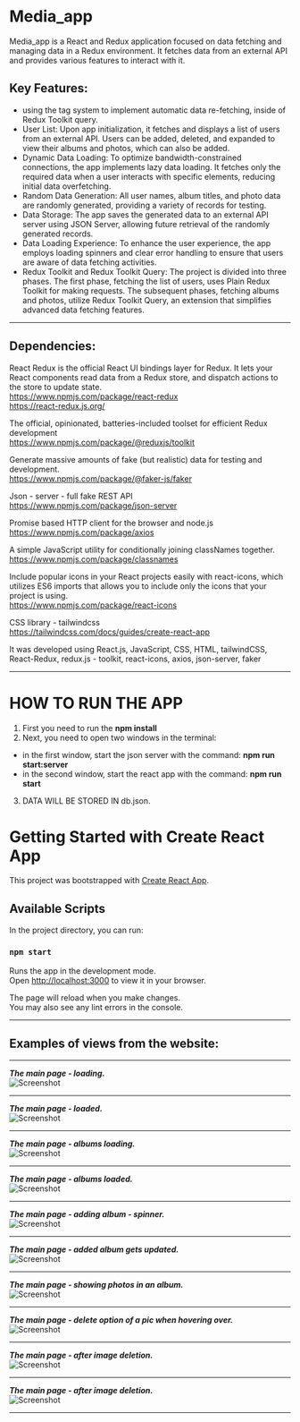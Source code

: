# Media_app </br>
Media_app is a React and Redux application focused on data fetching and managing data in a Redux environment. It fetches data from an external API and provides various features to interact with it.</br>

## Key Features: </br>
- using the tag system to implement automatic data re-fetching, inside of Redux Toolkit query.
- User List: Upon app initialization, it fetches and displays a list of users from an external API. Users can be added, deleted, and expanded to view their albums and photos, which can also be added.</br>
- Dynamic Data Loading: To optimize bandwidth-constrained connections, the app implements lazy data loading. It fetches only the required data when a user interacts with specific elements, reducing initial data overfetching.</br>
- Random Data Generation: All user names, album titles, and photo data are randomly generated, providing a variety of records for testing.</br>
- Data Storage: The app saves the generated data to an external API server using JSON Server, allowing future retrieval of the randomly generated records.</br>
- Data Loading Experience: To enhance the user experience, the app employs loading spinners and clear error handling to ensure that users are aware of data fetching activities.</br>
- Redux Toolkit and Redux Toolkit Query: The project is divided into three phases. The first phase, fetching the list of users, uses Plain Redux Toolkit for making requests. The subsequent phases, fetching albums and photos, utilize Redux Toolkit Query, an extension that simplifies advanced data fetching features.</br>


---

## Dependencies: </br>

React Redux is the official React UI bindings layer for Redux. It lets your React components read data from a Redux store, and dispatch actions to the store to update state.</br>
https://www.npmjs.com/package/react-redux</br>
https://react-redux.js.org/</br>


The official, opinionated, batteries-included toolset for efficient Redux development</br>
https://www.npmjs.com/package/@reduxjs/toolkit</br>


Generate massive amounts of fake (but realistic) data for testing and development.</br>
https://www.npmjs.com/package/@faker-js/faker</br>


Json - server - full fake REST API </br>
https://www.npmjs.com/package/json-server</br>


Promise based HTTP client for the browser and node.js</br>
https://www.npmjs.com/package/axios</br>


A simple JavaScript utility for conditionally joining classNames together.</br>
https://www.npmjs.com/package/classnames</br>


Include popular icons in your React projects easily with react-icons, which utilizes ES6 imports that allows you to include only the icons that your project is using.</br>
https://www.npmjs.com/package/react-icons</br>


CSS library - tailwindcss</br>
https://tailwindcss.com/docs/guides/create-react-app</br>



It was developed using React.js, JavaScript, CSS, HTML, tailwindCSS, React-Redux, redux.js - toolkit, react-icons, axios, json-server, faker</br>


---

# HOW TO RUN THE APP</br>

1. First you need to run the **npm install**</br>
2. Next, you need to open two windows in the terminal:</br>
- in the first window, start the json server with the command: **npm run start:server** </br>
- in the second window, start the react app with the command: **npm run start**</br>
3. DATA WILL BE STORED IN db.json.</br>

# Getting Started with Create React App

This project was bootstrapped with [Create React App](https://github.com/facebook/create-react-app).

## Available Scripts

In the project directory, you can run:

### `npm start`

Runs the app in the development mode.\
Open [http://localhost:3000](http://localhost:3000) to view it in your browser.

The page will reload when you make changes.\
You may also see any lint errors in the console.


---


## Examples of views from the website:</br>

---

***The main page - loading.***</br>
![Screenshot](docs/img/01_img_loading_main_page.png)</br>
 
---

***The main page - loaded.***</br>
![Screenshot](docs/img/02_img_main_page.png)</br>
 
---


***The main page - albums loading.***</br>
![Screenshot](docs/img/03_img_loading_albums_for_person.png)</br>
 
---

***The main page - albums loaded.***</br>
![Screenshot](docs/img/04_img_albums_loaded.png)</br>
 
---

***The main page - adding album - spinner.***</br>
![Screenshot](docs/img/05_img_adding_album_spinner.png)</br>
 
---

***The main page - added album gets updated.***</br>
![Screenshot](docs/img/06_img_added_album_gets_updated.png)</br>
 
---

***The main page - showing photos in an album.***</br>
![Screenshot](docs/img/07_img_showing_photos.png)</br>
 
---

***The main page - delete option of a pic when hovering over.***</br>
![Screenshot](docs/img/08_img_when_hovering_over_photo_option_to_delete.png)</br>
 
---

***The main page - after image deletion.***</br>
![Screenshot](docs/img/09_img_after_deleting_photo.png)</br>
 
---


***The main page - after image deletion.***</br>
![Screenshot](docs/img/10_img_overview.png)</br>
 
---
